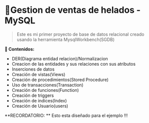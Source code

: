 # 🍨Gestion de ventas de helados - MySQL
>   Este es mi primer proyecto de base de datos relacional creado usando la herramienta MysqlWorkbench(SGDB)

 **📌 Contenidos:**
- DER(Diagrama entidad relacion)/Normalizacion
- Creacion de las entidades y sus relaciones con sus atributos
- Inserciones de datos
- Creación de vistas(Views)
- Creación de procedimientos(Stored Procedure)
- Uso de transacciones(Transaction)
- Creación de funciones(Function)
- Creación de triggers
- Creación de indices(Index)
- Creación de Usuario(users)

**RECORDATORIO: ** Esto esta diseñado para el ejemplo !!!

